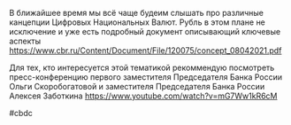 
В ближайшее время мы всё чаще будеим слышать про различные канцепции Цифровых Национальных Валют. Рубль в этом плане не исключение и уже есть подробный документ описывающий ключевые аспекты https://www.cbr.ru/Content/Document/File/120075/concept_08042021.pdf

Для тех, кто интересуется этой тематикой рекоммендую посмотреть пресс-конференцию первого заместителя Председателя Банка России Ольги Скоробогатовой и заместителя Председателя Банка России Алексея Заботкина https://www.youtube.com/watch?v=mG7Ww1kR6cM

#cbdc
